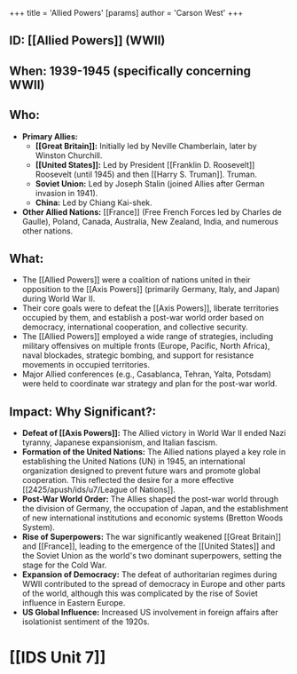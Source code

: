 +++
 title = 'Allied Powers'
[params]
	author = 'Carson West'
+++
## ID: [[Allied Powers]] (WWII)

## When: 1939-1945 (specifically concerning WWII)

## Who:

*   **Primary Allies:**
    *   **[[Great Britain]]:** Initially led by Neville Chamberlain, later by Winston Churchill.
    *   **[[United States]]:** Led by President [[Franklin D. Roosevelt]] Roosevelt (until 1945) and then [[Harry S. Truman]]. Truman.
    *   **Soviet Union:** Led by Joseph Stalin (joined Allies after German invasion in 1941).
    *   **China:** Led by Chiang Kai-shek.
*   **Other Allied Nations:** [[France]] (Free French Forces led by Charles de Gaulle), Poland, Canada, Australia, New Zealand, India, and numerous other nations.

## What:

*   The [[Allied Powers]] were a coalition of nations united in their opposition to the [[Axis Powers]] (primarily Germany, Italy, and Japan) during World War II.
*   Their core goals were to defeat the [[Axis Powers]], liberate territories occupied by them, and establish a post-war world order based on democracy, international cooperation, and collective security.
*   The [[Allied Powers]] employed a wide range of strategies, including military offensives on multiple fronts (Europe, Pacific, North Africa), naval blockades, strategic bombing, and support for resistance movements in occupied territories.
*   Major Allied conferences (e.g., Casablanca, Tehran, Yalta, Potsdam) were held to coordinate war strategy and plan for the post-war world.

## Impact: Why Significant?:

*   **Defeat of [[Axis Powers]]:** The Allied victory in World War II ended Nazi tyranny, Japanese expansionism, and Italian fascism.
*   **Formation of the United Nations:** The Allied nations played a key role in establishing the United Nations (UN) in 1945, an international organization designed to prevent future wars and promote global cooperation.  This reflected the desire for a more effective [[2425/apush/ids/u7/League of Nations]].
*   **Post-War World Order:** The Allies shaped the post-war world through the division of Germany, the occupation of Japan, and the establishment of new international institutions and economic systems (Bretton Woods System).
*   **Rise of Superpowers:** The war significantly weakened [[Great Britain]] and [[France]], leading to the emergence of the [[United States]] and the Soviet Union as the world's two dominant superpowers, setting the stage for the Cold War.
*   **Expansion of Democracy:** The defeat of authoritarian regimes during WWII contributed to the spread of democracy in Europe and other parts of the world, although this was complicated by the rise of Soviet influence in Eastern Europe.
* **US Global Influence:** Increased US involvement in foreign affairs after isolationist sentiment of the 1920s.


# [[IDS Unit 7]]